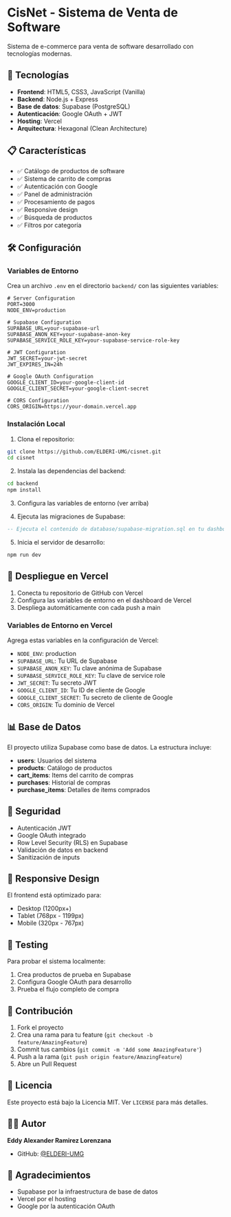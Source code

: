# CisNet - Sistema de Venta de Software

Sistema de e-commerce para venta de software desarrollado con tecnologías modernas.

## 🚀 Tecnologías

- **Frontend**: HTML5, CSS3, JavaScript (Vanilla)
- **Backend**: Node.js + Express
- **Base de datos**: Supabase (PostgreSQL)
- **Autenticación**: Google OAuth + JWT
- **Hosting**: Vercel
- **Arquitectura**: Hexagonal (Clean Architecture)

## 📋 Características

- ✅ Catálogo de productos de software
- ✅ Sistema de carrito de compras
- ✅ Autenticación con Google
- ✅ Panel de administración
- ✅ Procesamiento de pagos
- ✅ Responsive design
- ✅ Búsqueda de productos
- ✅ Filtros por categoría

## 🛠️ Configuración

### Variables de Entorno

Crea un archivo `.env` en el directorio `backend/` con las siguientes variables:

```env
# Server Configuration
PORT=3000
NODE_ENV=production

# Supabase Configuration
SUPABASE_URL=your-supabase-url
SUPABASE_ANON_KEY=your-supabase-anon-key
SUPABASE_SERVICE_ROLE_KEY=your-supabase-service-role-key

# JWT Configuration
JWT_SECRET=your-jwt-secret
JWT_EXPIRES_IN=24h

# Google OAuth Configuration
GOOGLE_CLIENT_ID=your-google-client-id
GOOGLE_CLIENT_SECRET=your-google-client-secret

# CORS Configuration
CORS_ORIGIN=https://your-domain.vercel.app
```

### Instalación Local

1. Clona el repositorio:
```bash
git clone https://github.com/ELDERI-UMG/cisnet.git
cd cisnet
```

2. Instala las dependencias del backend:
```bash
cd backend
npm install
```

3. Configura las variables de entorno (ver arriba)

4. Ejecuta las migraciones de Supabase:
```sql
-- Ejecuta el contenido de database/supabase-migration.sql en tu dashboard de Supabase
```

5. Inicia el servidor de desarrollo:
```bash
npm run dev
```

## 🚀 Despliegue en Vercel

1. Conecta tu repositorio de GitHub con Vercel
2. Configura las variables de entorno en el dashboard de Vercel
3. Despliega automáticamente con cada push a main

### Variables de Entorno en Vercel

Agrega estas variables en la configuración de Vercel:

- `NODE_ENV`: production
- `SUPABASE_URL`: Tu URL de Supabase
- `SUPABASE_ANON_KEY`: Tu clave anónima de Supabase
- `SUPABASE_SERVICE_ROLE_KEY`: Tu clave de service role
- `JWT_SECRET`: Tu secreto JWT
- `GOOGLE_CLIENT_ID`: Tu ID de cliente de Google
- `GOOGLE_CLIENT_SECRET`: Tu secreto de cliente de Google
- `CORS_ORIGIN`: Tu dominio de Vercel

## 📊 Base de Datos

El proyecto utiliza Supabase como base de datos. La estructura incluye:

- **users**: Usuarios del sistema
- **products**: Catálogo de productos
- **cart_items**: Items del carrito de compras
- **purchases**: Historial de compras
- **purchase_items**: Detalles de items comprados

## 🔐 Seguridad

- Autenticación JWT
- Google OAuth integrado
- Row Level Security (RLS) en Supabase
- Validación de datos en backend
- Sanitización de inputs

## 📱 Responsive Design

El frontend está optimizado para:
- Desktop (1200px+)
- Tablet (768px - 1199px)
- Mobile (320px - 767px)

## 🧪 Testing

Para probar el sistema localmente:

1. Crea productos de prueba en Supabase
2. Configura Google OAuth para desarrollo
3. Prueba el flujo completo de compra

## 🤝 Contribución

1. Fork el proyecto
2. Crea una rama para tu feature (`git checkout -b feature/AmazingFeature`)
3. Commit tus cambios (`git commit -m 'Add some AmazingFeature'`)
4. Push a la rama (`git push origin feature/AmazingFeature`)
5. Abre un Pull Request

## 📄 Licencia

Este proyecto está bajo la Licencia MIT. Ver `LICENSE` para más detalles.

## 👨‍💻 Autor

**Eddy Alexander Ramirez Lorenzana**
- GitHub: [@ELDERI-UMG](https://github.com/ELDERI-UMG)

## 🙏 Agradecimientos

- Supabase por la infraestructura de base de datos
- Vercel por el hosting
- Google por la autenticación OAuth